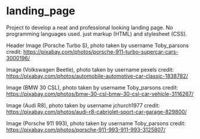 # landing_page
Project to develop a neat and professional looking landing page. No programming languages used. just markup (HTML) and stylesheet (CSS).

Header Image (Porsche Turbo S), photo taken by username Toby_parsons credit: https://pixabay.com/photos/porsche-911-turbo-supercar-cars-3000196/

Image (Volkswagen Beetle), photo taken by username pexels credit: https://pixabay.com/photos/automobile-automotive-car-classic-1838782/

Image (BMW 30 CSL), photo taken by username Toby_parsons credit: https://pixabay.com/photos/bmw-30-csl-bmw-30-csl-car-vehicle-3116267/

Image (Audi R8), photo taken by username jchurch1977 credit: https://pixabay.com/photos/audi-r8-cabriolet-sport-car-garage-829800/

Image (Porsche 911 993), photo taken by username Toby_parsons credit: https://pixabay.com/photos/porsche-911-993-911-993-3125807/
